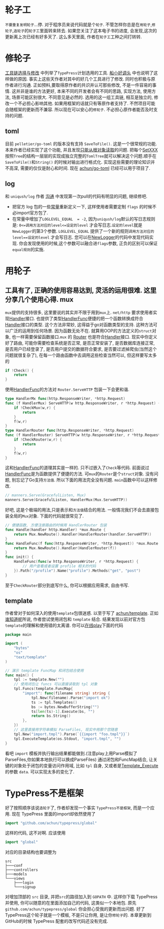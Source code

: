 轮子工
=====
`不要重复发明轮子`...停. 对于程序员来说代码就是个`轮子`. 不管怎样你总是在`用轮子`,`修轮子`,`造轮子`的`轮子工`里面转来转去.
如果您关注了这本电子书的进度, 会发现,这次的更新离上次已经有好多天了. 这么多天里面, 作者在`轮子工`工种之间打转转.

修轮子
=====
[工具链选择与修改][0] 中列举了`TypePress`计划选用的工具. [船小好调头][1] 中也说明了这样做的原因. 事实上这些天作者对其中的好几个工具进行了修改. 同时也积极与原作者进行沟通.
正如预料,要取得原作者的共识并认可那些修改, 不是一件容易的事情. 这并非是谁的方法更好, 本来不同的开发者会有不同的思路, 实现方法, 使用方法, 场景可能区别很大. 不同意见是必然的.
选用的这一组工具链, 相互是独立的, 修改一个不必担心影响其他. 如果用框架的话就只有等原作者支持了. 不然项目可能会随框架的更新而不兼容. 所以现在可以安心的`修轮子`. 不必担心原作者能否及时支持的问题.

toml
----
目前 `pelletier/go-toml` 的版本没有支持 `SaveToFile()`. 这是一个很常规的功能. 本来作者已经实现了这个功能, 并且发现[只能从根对象读取][2]的问题.
把每个[SetXXX][3]按照`Tree`的结构一层层的实现成独立完整的`TomlTree`就可以解决这个问题.顺手在`SaveToFile()`和`String()` 的时候对输出进行格式化.
实现这些需要的理论知识并不高深, 需要的仅仅是耐心和时间. 现在 [achun/go-toml][4] 已经可以用于项目了.

log
---
和 `uniqush/log` 作者 [沟通][5] 中发现第一次pull的代码有明显的问题, 继续修吧.

* 把官方 log 包的一些[常量][6]重新定义一下, 这样使用者需要定制 `flags` 的时候不必import官方包了.
* 在常量中增加了`LOGLEVEL_EQUAL  = -2`, 因为`uniqush/log`默认的写日志规则是: `0<=调用方法对应的level<=设定的level` 才会写日志.`设定的level`就是`NewLogger`的第3个参数. `LOGLEVEL_EQUAL` 提供了一个新的规则`调用方法对应的level==设定的level` 才会写日志. 您可以在[NewLogger][7]的代码中发现代码实现.
你会发现使用的时候,这个参数可以融合进`flags`参数, 正负的区别可以保证`equal规则`的实施.

用轮子
=====
工具有了, 正确的使用容易达到, 灵活的运用很难. 这里分享几个使用心得.
mux
---
`mux`提供的支持很多, 这里要说的其实并不限于用到`mux`上. `net/http` 要求使用者实现[Handler][8]接口. 也提供了类型[HandlerFunc][9]便捷的把一个函数转换成符合[Handler][8]接口的类型. 这个方法非常妙, 这得益于go对函数类型的支持. 这种方法可以广泛的运用到任何场景. 因为函数无处不在. 就算用OOP的方法定义的`struct`对象, 也一样需要保留函数接口.`mux` 的 [Router][10] 也是符合[Handler][8]接口. 现实中你定义好了路由, 可能你需要检查系统是否正常, 是否正常安装了, 是否数据库连接正常, 是否用户已经登录了, 是否用户提交的数据符合要求, 是否要过滤掉爬虫(当然这个问题就很复杂了), 在每一个路由函数中去调用这些检查当然可以, 但这样要写太多的

```go
if !Check() {
	return
}
```

使用[HandlerFunc][9]的方法对 `Router.ServeHTTP` 包装一下会更和谐.

```go
type HandlerMx func(http.ResponseWriter, *http.Request)
func (f HandlerMux) ServeHTTP(w http.ResponseWriter, r *http.Request) {
	if !CheckMux(w,r) {
		return
	}
	f(w,r)
}
type HandlerRouter func(http.ResponseWriter, *http.Request)
func (f HandlerRouter) ServeHTTP(w http.ResponseWriter, r *http.Request) {
	if !CheckRouter(w,r) {
		return
	}
	f(w,r)
}
``` 

这和[HandlerFunc][9]的道理其实是一样的. 只不过嵌入了`Check`等代码. 前面说过[HandlerFunc][9]是为函数提供了便捷的方法. 可`mux`的`Router`是个`struct`对象.
没有问题, 别忘记了Go支持`方法值`. 所以下面的用法完全没有问题.
`main`函数中可以这样修改.

```go
// manners.Serve(GracefulListen, Mux)
manners.Serve(GracefulListen, HandlerMux(Mux.ServeHTTP))
```

好吧, 这是个极端的用法,只是表示和`方法值`结合的用法. 一般情况我们不会去直接包装全局的`Mux`对象. 下面的代码就很常见了.

```go
// 便捷函数, 方便注册路由的时候用 HandlerRouter 包装
func Handle(handler http.Handler) *mux.Route {
	return Mux.NewRoute().Handler(HandlerRouter(handler.ServeHTTP))
}
func HandleFunc(f func(http.ResponseWriter, *http.Request)) *mux.Route {
	return Mux.NewRoute().Handler(HandlerRouter(f))
}
func init() {
	HandleFunc(func(w http.ResponseWriter, r *http.Request) {
		// 用户查看或者设置 profile 相关的代码
	}).Path("/profile").Name("profile").Methods("get", "post")
}
```

至于`CheckRouter`部分到底写什么, 你可以根据应用需求, 自由书写.

template
--------

作者曾对于如何深入的使用`template`包很迷惑. 以至于写了 [achun/template][11]. 正如[谁知道呢][12]所说, 作者尝试使用闭包和 `template` 结合.
结果发现以前对官方包`template`的理解和使用错的太离谱.
你可以[在线play][13]下面的代码

```go
package main

import (
	"bytes"
	"os"
	"text/template"
)

// 演示 template FuncMap 和闭包结合使用
func main() {
	tpl := template.New("")
	// 使用闭包让 funcs 可以直接读取到 tpl 对象
	tpl.Funcs(template.FuncMap{
		"import": func(filename string) string {
			tpl.New(filename).Parse("import ok")
			ts := tpl.Templates()
			bs := bytes.NewBufferString("")
			ts[len(ts)-1].Execute(bs, "")
			return bs.String()
		},
	})
	// 这里直接用字符串模拟 ParseFiles, 现实中用那个您随意
	tpl.New("import.tmpl").Parse(`{{import "foo.tmpl"}}`)
	tpl.ExecuteTemplate(os.Stdout, "import.tmpl", "")
}
```
看吧 `import` 模板并执行输出结果都能做到.(注意play上用Parse模拟了ParseFiles,你如果本地执行可以换成ParseFiles)
通过闭包和FuncMap结合, 让关键的对象处于闭包的变量访问作用域, 比如 `tpl` 自身, 又或者是[Template_Execute][14]的参数 `data`. 可以实现太多的变化了.


TypePress不是框架
================
好了按照顺序该说`造轮子`了, 作者却发现一个事实 `TypePress不是框架`, 而是一个应用. 现在 TypePress 里面的import却依然使用了

```go
import "github.com/achun/typepress/global"
```

这样的代码, 这不对啊. 应该使用

```go
import "global"
```
对应的目录结构也要调整为

	src
	├───conf
	├───controllers
	├───models
	└───views
	    ├───login
	    └───signup

对增加顶部的 `src` 目录, 并把`src`的路径加入到 `GOPATH` 中. 这样你下载 TypePress 并使用, 你可以随意的在里面添加自己的代码, 这类似一个本地包. 原先`github.com/achun/typepress/global` 你会担心受我的更新而出问题.
好了TypePress这个轮子就是一个模板, 不是只让你用, 是让你`修轮子`的.
本章更新到GitHub的时候 TypePress 配套的改写代码还没有完成.

[0]: https://github.com/achun/Go-Blog-In-Action/blob/master/Chapter01.md#%E5%B7%A5%E5%85%B7%E9%93%BE%E9%80%89%E6%8B%A9%E4%B8%8E%E4%BF%AE%E6%94%B9
[1]: https://github.com/achun/Go-Blog-In-Action/blob/master/Chapter01.md#%E8%88%B9%E5%B0%8F%E5%A5%BD%E8%B0%83%E5%A4%B4
[2]: https://github.com/achun/Go-Blog-In-Action/blob/master/Chapter07.md#toml
[3]: http://gowalker.org/github.com/achun/go-toml#TomlTree_Set
[4]: https://github.com/achun/go-toml
[5]: https://github.com/uniqush/log/pull/3
[6]: http://gowalker.org/github.com/achun/log#_constants
[7]: http://gowalker.org/github.com/achun/log#NewLogger
[8]: http://gowalker.org/net/http#Handler
[9]: http://gowalker.org/net/http#HandlerFunc
[10]: http://gowalker.org/github.com/gorilla/mux#Router_ServeHTTP
[11]: https://github.com/achun/template
[12]: https://github.com/achun/Go-Blog-In-Action/blob/master/Chapter03.md#%E8%B0%81%E7%9F%A5%E9%81%93%E5%91%A2
[13]: http://play.golang.org/p/Fil_Vi2ZhU
[14]: http://gowalker.org/text/template#Template_Execute